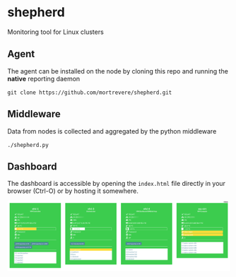 # shepherd
Monitoring tool for Linux clusters

## Agent

The agent can be installed on the node by cloning this repo and running the **native** reporting daemon

```
git clone https://github.com/mortrevere/shepherd.git
```

## Middleware

Data from nodes is collected and aggregated by the python middleware

```
./shepherd.py
```

## Dashboard

The dashboard is accessible by opening the `index.html` file directly in your browser (Ctrl-O) or by hosting it somewhere.

![dashboard screen example](screen.png)
